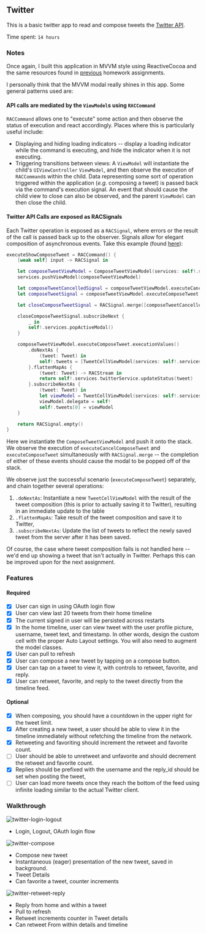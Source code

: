 ## Twitter

This is a basic twitter app to read and compose tweets the [Twitter API](https://apps.twitter.com/).

Time spent: `14 hours`

### Notes

Once again, I built this application in MVVM style using ReactiveCocoa
and the same resources found in
[previous](https://github.com/jalehman/YelpClone) homework
assignments.

I personally think that the MVVM modal really shines in this app. Some general patterns used are:

#### API calls are mediated by the `ViewModel`s using `RACCommand`

`RACCommand` allows one to "execute" some action and then observe the status of execution and react accordingly. Places where this is particularly useful include:

+ Displaying and hiding loading indicators -- display a loading indicator while the command is executing, and hide the indicator when it is not executing.
+ Triggering transitions between views: A `ViewModel` will instantiate the child's `UIViewController` `ViewModel`, and then observe the execution of `RACCommand`s within the child.
Data representing some sort of operation triggered within the application (*e.g.* composing a tweet) is passed back via the command's execution signal.
An event that should cause the child view to close can also be observed, and the parent `ViewModel` can then close the child.

#### Twitter API Calls are exposed as RACSignals

Each Twitter operation is exposed as a `RACSignal`, where errors or the result of the call is passed back up to the observer. Signals allow for elegant composition of asynchronous events.
Take this example (found [here](https://github.com/jalehman/twitter-clone/blob/master/TwitterClient/TweetsTableViewModel.swift#L61)):

```swift
executeShowComposeTweet = RACCommand() {
    [weak self] input -> RACSignal in

    let composeTweetViewModel = ComposeTweetViewModel(services: self!.services)
    services.pushViewModel(composeTweetViewModel)

    let composeTweetCancelledSignal = composeTweetViewModel.executeCancelComposeTweet.executionSignals
    let composeTweetSignal = composeTweetViewModel.executeComposeTweet.executionSignals

    let closeComposeTweetSignal = RACSignal.merge([composeTweetCancelledSignal, composeTweetSignal])

    closeComposeTweetSignal.subscribeNext {
        _ in
        self!.services.popActiveModal()
    }

    composeTweetViewModel.executeComposeTweet.executionValues()
        .doNextAs {
            (tweet: Tweet) in
            self!.tweets = [TweetCellViewModel(services: self!.services, tweet: tweet)] + self!.tweets
        }.flattenMapAs {
            (tweet: Tweet) -> RACStream in
            return self!.services.twitterService.updateStatus(tweet)
        }.subscribeNextAs {
            (tweet: Tweet) in
            let viewModel = TweetCellViewModel(services: self!.services, tweet: tweet)
            viewModel.delegate = self!
            self!.tweets[0] = viewModel
    }

    return RACSignal.empty()
}
```

Here we instantiate the `ComposeTweetViewModel` and push it onto the stack. We observe the execution of `executeCancelComposeTweet` and `executeComposeTweet` simultaneously with
`RACSignal.merge` -- the completion of either of these events should cause the modal to be popped off of the stack.

We observe just the successful scenario (`executeComposeTweet`) separately, and chain together several operations:
1. `.doNextAs`: Instantiate a new `TweetCellViewModel` with the result of the tweet composition (this is prior to actually saving it to Twitter), resulting in an immediate update to the table
2. `.flattenMapAs`: Take result of the tweet composition and save it to Twitter,
3. `.subscribeNextAs`: Update the list of tweets to reflect the newly saved tweet from the server after it has been saved.

Of course, the case where tweet composition fails is not handled here -- we'd end up showing a tweet that isn't actually in Twitter. Perhaps this can be improved upon for the next assignment.

### Features

#### Required

- [x] User can sign in using OAuth login flow
- [x] User can view last 20 tweets from their home timeline
- [x] The current signed in user will be persisted across restarts
- [x] In the home timeline, user can view tweet with the user profile picture, username, tweet text, and timestamp.  In other words, design the custom cell with the proper Auto Layout settings.  You will also need to augment the model classes.
- [x] User can pull to refresh
- [x] User can compose a new tweet by tapping on a compose button.
- [x] User can tap on a tweet to view it, with controls to retweet, favorite, and reply.
- [x] User can retweet, favorite, and reply to the tweet directly from the timeline feed.

#### Optional

- [x] When composing, you should have a countdown in the upper right for the tweet limit.
- [x] After creating a new tweet, a user should be able to view it in the timeline immediately without refetching the timeline from the network.
- [x] Retweeting and favoriting should increment the retweet and favorite count.
- [ ] User should be able to unretweet and unfavorite and should decrement the retweet and favorite count.
- [x] Replies should be prefixed with the username and the reply_id should be set when posting the tweet,
- [ ] User can load more tweets once they reach the bottom of the feed using infinite loading similar to the actual Twitter client.

### Walkthrough

![twitter-login-logout](twitter-login-logout.gif)

+ Login, Logout, OAuth login flow

![twitter-compose](twitter-compose.gif)

+ Compose new tweet
+ Instantaneous (eager) presentation of the new tweet, saved in background.
+ Tweet Details
+ Can favorite a tweet, counter increments

![twitter-retweet-reply](twitter-retweet-reply.gif)

+ Reply from home and within a tweet
+ Pull to refresh
+ Retweet increments counter in Tweet details
+ Can retweet From within details and timeline
